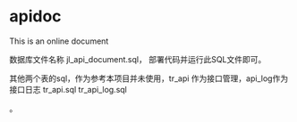 # apidoc
This is an online document

数据库文件名称 jl_api_document.sql， 部署代码并运行此SQL文件即可。

其他两个表的sql，作为参考本项目并未使用，tr_api 作为接口管理，api_log作为接口日志
	tr_api.sql
	tr_api_log.sql
	
。
